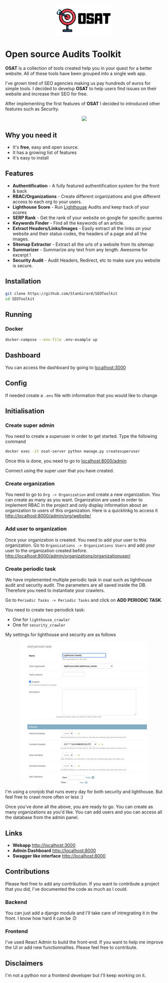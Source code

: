 <p align="center"><img src="./docs/images/OSAT.png" width="180px" /></p>


# Open source Audits Toolkit

**OSAT** is a collection of tools created help you in your quest for a better website. All of these tools have been grouped into a single web app.

I've grown tired of SEO agencies making us pay hundreds of euros for simple tools. I decided to develop **OSAT** to help users find issues on their website and increase their SEO for free. 

After implementing the first features of **OSAT** I decided to introduced other features such as Security.

<p align="center"><img src="./docs/images/osat-demo.gif" width="700px" /></p>

## Why you need it


- It's **free**, easy and open source. 
- It has a growing list of features
- It's easy to install

## Features

- **Authentification** - A fully featured authentification system for the front & back
- **RBAC/Organizations** - Create different organizations and give different access to each org to your users.
- **Lighthouse Score** -  Run [Lighthouse](https://developers.google.com/web/tools/lighthouse) Audits and keep track of your scores
- **SERP Rank** - Get the rank of your website on google for specific queries
- **Keywords Finder** - Find all the keywords of an article.
- **Extract Headers/Links/Images** - Easily extract all the links on your website and their status codes, the headers of a page and all the images.
- **Sitemap Extractor** - Extract all the urls of a website from its sitemap
- **Summarizer** - Summarize any text from any length. Awesome for excerpt ! 
- **Security Audit** - Audit Headers, Redirect, etc to make sure you website is secure.



## Installation


```Bash
git clone https://github.com/StanGirard/SEOToolkit
cd SEOToolkit
```
## Running

### Docker
```Bash
docker-compose --env-file .env-example up
```
## Dashboard

You can access the dashboard by going to [localhost:3000](http://localhost:3000)

## Config

If needed create a `.env` file with information that you would like to change

## Initialisation

### Create super admin
You need to create a superuser in order to get started. Type the following command

```Bash
docker exec -it osat-server python manage.py createsuperuser
```

Once this is done, you need to go to [localhost:8000/admin](http://localhost:8000/admin)

Connect using the super user that you have created.

### Create organization

You need to go to `Org -> Organization` and create a new organization. You can create as many as you want. Organization are used in order to implement RBAC in the project and only display information about an organization to users of this organization. Here is a quicklinkg to access it [http://localhost:8000/admin/org/website/](http://localhost:8000/admin/org/website/)


### Add user to organization

Once your organization is created. You need to add your user to this organization. 
Go to `Organizations -> Organizations Users` and add your user to the organization created before. [http://localhost:8000/admin/organizations/organizationuser/](http://localhost:8000/admin/organizations/organizationuser/)

### Create periodic task

We have implemented multiple periodic task in osat such as lighthouse audit and security audit. 
The parameters are all saved inside the DB. Therefore you need to instantiate your crawlers.

Go to `Periodic Tasks -> Periodic Tasks` and click on **ADD PERIODIC TASK**.

You need to create two periodick task:
- One for `lighthouse_crawler`
- One for `security_crawler` 

My settings for lighthouse and security are as follows

<p align="center"><img src="./docs/images/lighthouse-crawler.png" width="400px" /></p>

I'm using a cronjob that runs every day for both security and lighthouse. But feel free to crawl more often or less :)

Once you've done all the above, you are ready to go.
You can create as many organizations as you'd like. You can add users and you can access all the database from the admin panel.

## Links

- **Webapp** [http://localhost:3000](http://localhost:3000)
- **Admin Dashboard** [http://localhost:8000](http://localhost:8000/admin)
- **Swagger like interface** [http://localhost:8000](http://localhost:8000)


## Contributions

Please feel free to add any contribution.
If you want to contribute a project that you did, I've documented the code as much as I could.

### Backend 
You can just add a django module and I'll take care of intregrating it in the front. I know how hard it can be :D

### Frontend
I've used React Admin to build the front-end. If you want to help me improve the UI or add new functionnalites. Please feel free to contribute.


## Disclaimers

I'm not a python nor a frontend developer but I'll keep working on it.











